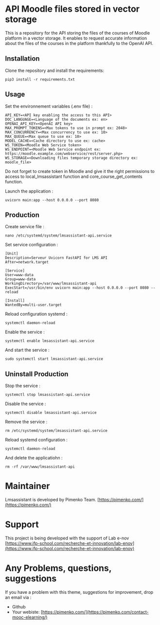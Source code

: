 # API Moodle files stored in vector storage

This is a repository for the API storing the files of the courses of Moodle platform in a vector storage.
It enables to request accurate information about the files of the courses in the platform thankfully to the OpenAI API.

## Installation

Clone the repository and install the requirements:

```
pip3 install -r requirements.txt
```

## Usage

Set the environnement variables (.env file) :

```
API_KEY=<API key enabling the access to this API>
DOC_LANGUAGE=<Language of the documents ex: en>
OPENAI_API_KEY=<OpenAI API key>
MAX_PROMPT_TOKENS=<Max tokens to use in prompt ex: 2048>
MAX_CONCURRENCY=<Max concurrency to use ex: 10>
MAX_QUEUE=<Max queue to use ex: 10>
MODEL_CACHE=<Cache directory to use ex: cache> 
WS_TOKEN=<Moodle Web Service token>
WS_ENDPOINT=<Moodle Web Service endpoint ex: https://moodle.example.com/webservice/rest/server.php>
WS_STORAGE=<Downloading files temporary storage directory ex: moodle_file>
```

Do not forget to create token in Moodle and give it the right permissions to access to local_lmsassistant function and core_course_get_contents function.

Launch the application :

```
uvicorn main:app --host 0.0.0.0 --port 8080
```

## Production

Create service file :

```
nano /etc/systemd/system/lmsassistant-api.service
```

Set service configuration :

```
[Unit]
Description=Serveur Uvicorn FastAPI for LMS API
After=network.target

[Service]
User=www-data
Group=www-data
WorkingDirectory=/var/www/lmsassistant-api
ExecStart=/usr/bin/env uvicorn main:app --host 0.0.0.0 --port 8080 --reload

[Install]
WantedBy=multi-user.target
```

Reload configuration systemd :

```
systemctl daemon-reload
```

Enable the service :

```
systemctl enable lmsassistant-api.service
```

And start the service :

```
sudo systemctl start lmsassistant-api.service
```


## Uninstall Production

Stop the service :

```
systemctl stop lmsassistant-api.service
```

Disable the service :
```
systemctl disable lmsassistant-api.service
```

Remove the service :

```
rm /etc/systemd/system/lmsassistant-api.service
```

Reload systemd configuration :

```
systemctl daemon-reload
```

And delete the applicatiohn :

```
rm -rf /var/www/lmsassistant-api
```

Maintainer
============
Lmsassistant is developed by Pimenko Team.
[https://pimenko.com/](https://pimenko.com/)

Support
===================
This project is being developed with the support of Lab e-nov
[https://www.ifp-school.com/recherche-et-innovation/lab-enov](https://www.ifp-school.com/recherche-et-innovation/lab-enov)


Any Problems, questions, suggestions
===================
If you have a problem with this theme, suggestions for improvement, drop an email via :
- Github
- Your webiste: [https://pimenko.com/](https://pimenko.com/contact-mooc-elearning/)
